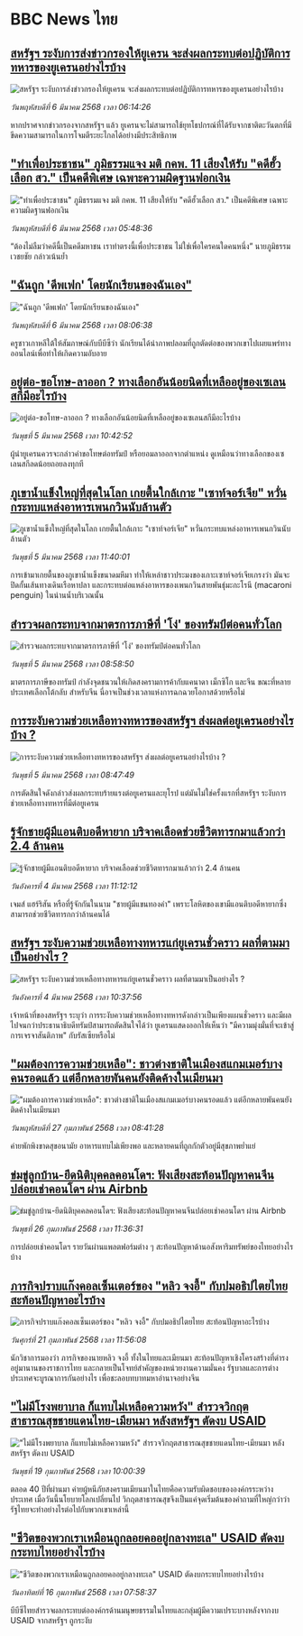 # BBC News ไทย## [สหรัฐฯ ระงับการส่งข่าวกรองให้ยูเครน จะส่งผลกระทบต่อปฏิบัติการทหารของยูเครนอย่างไรบ้าง](https://www.bbc.com/thai/articles/c1lpep29p5mo?at_campaign=githubrss)![สหรัฐฯ ระงับการส่งข่าวกรองให้ยูเครน จะส่งผลกระทบต่อปฏิบัติการทหารของยูเครนอย่างไรบ้าง](https://ichef.bbci.co.uk/ace/standard/240/cpsprodpb/a840/live/848701b0-fa51-11ef-8c03-7dfdbeeb2526.jpg)_วันพฤหัสบดีที่ 6 มีนาคม 2568 เวลา 06:14:26_หากปราศจากข่าวกรองจากสหรัฐฯ แล้ว ยูเครนจะไม่สามารถใช้ยุทโธปกรณ์ที่ได้รับจากชาติตะวันตกที่มีขีดความสามารถในการโจมตีระยะไกลได้อย่างมีประสิทธิภาพ## ["ทำเพื่อประชาชน" ภูมิธรรมแจง มติ กคพ. 11 เสียงให้รับ "คดีฮั้วเลือก สว." เป็นคดีพิเศษ เฉพาะความผิดฐานฟอกเงิน](https://www.bbc.com/thai/articles/c62zv6yy4e0o?at_campaign=githubrss)!["ทำเพื่อประชาชน" ภูมิธรรมแจง มติ กคพ. 11 เสียงให้รับ "คดีฮั้วเลือก สว." เป็นคดีพิเศษ เฉพาะความผิดฐานฟอกเงิน](https://ichef.bbci.co.uk/ace/standard/240/cpsprodpb/a544/live/947a4990-fa4e-11ef-896e-d7e7fb1719a4.jpg)_วันพฤหัสบดีที่ 6 มีนาคม 2568 เวลา 05:48:36_“ต้องไม่ลืมว่าคดีนี้เป็นคดีมหาชน เราทำตรงนี้เพื่อประชาชน ไม่ใช่เพื่อใครคนใดคนหนึ่ง” นายภูมิธรรม เวชยชัย กล่าวเน้นย้ำ## ["ฉันถูก 'ดีพเฟก' โดยนักเรียนของฉันเอง"](https://www.bbc.com/thai/articles/c89y07kzd5qo?at_campaign=githubrss)!["ฉันถูก 'ดีพเฟก' โดยนักเรียนของฉันเอง"](https://ichef.bbci.co.uk/ace/standard/240/cpsprodpb/a12e/live/69a37160-f83c-11ef-896e-d7e7fb1719a4.png)_วันพฤหัสบดีที่ 6 มีนาคม 2568 เวลา 08:06:38_ครูชาวเกาหลีใต้ให้สัมภาษณ์กับบีบีซีว่า นักเรียนได้นำภาพปลอมที่ถูกตัดต่อของพวกเขาไปเผยแพร่ทางออนไลน์เพื่อทำให้เกิดความอับอาย## [อยู่ต่อ-ขอโทษ-ลาออก ? ทางเลือกอันน้อยนิดที่เหลืออยู่ของเซเลนสกีมีอะไรบ้าง](https://www.bbc.com/thai/articles/c3e4nxvwj02o?at_campaign=githubrss)![อยู่ต่อ-ขอโทษ-ลาออก ? ทางเลือกอันน้อยนิดที่เหลืออยู่ของเซเลนสกีมีอะไรบ้าง](https://ichef.bbci.co.uk/ace/standard/240/cpsprodpb/0247/live/20d66a50-f8fa-11ef-8c03-7dfdbeeb2526.jpg)_วันพุธที่ 5 มีนาคม 2568 เวลา 10:42:52_ผู้นำยูเครนควรจะกล่าวคำขอโทษต่อทรัมป์ หรือยอมลาออกจากตำแหน่ง ดูเหมือนว่าทางเลือกของเซเลนสกีลดน้อยถอยลงทุกที## [ภูเขาน้ำแข็งใหญ่ที่สุดในโลก เกยตื้นใกล้เกาะ "เซาท์จอร์เจีย" หวั่นกระทบแหล่งอาหารเพนกวินนับล้านตัว](https://www.bbc.com/thai/articles/c62k5ez914zo?at_campaign=githubrss)![ภูเขาน้ำแข็งใหญ่ที่สุดในโลก เกยตื้นใกล้เกาะ "เซาท์จอร์เจีย" หวั่นกระทบแหล่งอาหารเพนกวินนับล้านตัว](https://ichef.bbci.co.uk/ace/standard/240/cpsprodpb/d513/live/eed73b20-f8d5-11ef-8c03-7dfdbeeb2526.jpg)_วันพุธที่ 5 มีนาคม 2568 เวลา 11:40:01_การเข้ามาเกยตื้นของภูเขาน้ำแข็งขนาดมหึมา ทำให้เหล่าชาวประมงของเกาะเซาท์จอร์เจียเกรงว่า มันจะปิดกั้นเส้นทางเดินเรือหาปลา และกระทบต่อแหล่งอาหารของเพนกวินสายพันธุ์มะกะโรนี (macaroni penguin) ในน่านน้ำบริเวณนั้น## [สำรวจผลกระทบจากมาตรการภาษีที่ 'โง่' ของทรัมป์ต่อคนทั่วโลก](https://www.bbc.com/thai/articles/c3e4nw2442xo?at_campaign=githubrss)![สำรวจผลกระทบจากมาตรการภาษีที่ 'โง่' ของทรัมป์ต่อคนทั่วโลก](https://ichef.bbci.co.uk/ace/standard/240/cpsprodpb/5026/live/76b99670-f8e8-11ef-8c03-7dfdbeeb2526.jpg)_วันพุธที่ 5 มีนาคม 2568 เวลา 08:58:50_มาตรการภาษีของทรัมป์ กำลังจุดชนวนให้เกิดสงครามการค้ากับแคนาดา เม็กซิโก และจีน ขณะที่หลายประเทศเลือกโต้กลับ สำหรับจีน นี่อาจเป็นช่วงเวลาแห่งการฉกฉวยโอกาสด้วยหรือไม่## [การระงับความช่วยเหลือทางทหารของสหรัฐฯ ส่งผลต่อยูเครนอย่างไรบ้าง ?](https://www.bbc.com/thai/articles/cn0jqwkk527o?at_campaign=githubrss)![การระงับความช่วยเหลือทางทหารของสหรัฐฯ ส่งผลต่อยูเครนอย่างไรบ้าง ?](https://ichef.bbci.co.uk/ace/standard/240/cpsprodpb/aaa0/live/1f3d8b50-f97d-11ef-8c03-7dfdbeeb2526.jpg)_วันพุธที่ 5 มีนาคม 2568 เวลา 08:47:49_การตัดสินใจดังกล่าวส่งผลกระทบร้ายแรงต่อยูเครนและยุโรป แต่มันไม่ใช่ครั้งแรกที่สหรัฐฯ ระงับการช่วยเหลือทางทหารที่มีต่อยูเครน## [รู้จักชายผู้มีแอนติบอดีหายาก บริจาคเลือดช่วยชีวิตทารกมาแล้วกว่า 2.4 ล้านคน](https://www.bbc.com/thai/articles/c8d46qd708vo?at_campaign=githubrss)![รู้จักชายผู้มีแอนติบอดีหายาก บริจาคเลือดช่วยชีวิตทารกมาแล้วกว่า 2.4 ล้านคน](https://ichef.bbci.co.uk/ace/standard/240/cpsprodpb/1410/live/93bba290-f7df-11ef-b5e9-ab8b0c7fd430.jpg)_วันอังคารที่ 4 มีนาคม 2568 เวลา 11:12:12_เจมส์ แฮร์ริสัน หรือที่รู้จักกันในนาม "ชายผู้มีแขนทองคำ" เพราะโลหิตของเขามีแอนติบอดีหายากซึ่งสามารถช่วยชีวิตทารกกว่าล้านคนได้## [สหรัฐฯ ระงับความช่วยเหลือทางทหารแก่ยูเครนชั่วคราว ผลที่ตามมาเป็นอย่างไร ?](https://www.bbc.com/thai/articles/cp3yln53zd5o?at_campaign=githubrss)![สหรัฐฯ ระงับความช่วยเหลือทางทหารแก่ยูเครนชั่วคราว ผลที่ตามมาเป็นอย่างไร ?](https://ichef.bbci.co.uk/ace/standard/240/cpsprodpb/58fb/live/bcda1250-f8b2-11ef-bc45-f1a5f6a16721.jpg)_วันอังคารที่ 4 มีนาคม 2568 เวลา 10:37:56_เจ้าหน้าที่ของสหรัฐฯ ระบุว่า การระงับความช่วยเหลือทางทหารดังกล่าวเป็นเพียงแผนชั่วคราว และมีผลไปจนกว่าประธานาธิบดีทรัมป์สามารถตัดสินใจได้ว่า ยูเครนแสดงออกให้เห็นว่า "มีความมุ่งมั่นที่จะเข้าสู่การเจรจาสันติภาพ" กับรัสเซียหรือไม่## ["ผมต้องการความช่วยเหลือ": ชาวต่างชาติในเมืองสแกมเมอร์บางคนรอดแล้ว แต่อีกหลายพันคนยังติดค้างในเมียนมา](https://www.bbc.com/thai/articles/cdx229ek55qo?at_campaign=githubrss)!["ผมต้องการความช่วยเหลือ": ชาวต่างชาติในเมืองสแกมเมอร์บางคนรอดแล้ว แต่อีกหลายพันคนยังติดค้างในเมียนมา](https://ichef.bbci.co.uk/ace/standard/240/cpsprodpb/cac7/live/60c82030-f4b9-11ef-9e61-71ee71f26eb1.jpg)_วันพฤหัสบดีที่ 27 กุมภาพันธ์ 2568 เวลา 08:41:28_ค่ายพักพิงขาดสุขอนามัย อาหารแทบไม่เพียงพอ และหลายคนที่ถูกกักตัวอยู่มีสุขภาพย่ำแย่## [ข่มขู่ลูกบ้าน-ยึดนิติบุคคลคอนโดฯ: ฟังเสียงสะท้อนปัญหาคนจีนปล่อยเช่าคอนโดฯ ผ่าน Airbnb](https://www.bbc.com/thai/articles/c5y920wzjvxo?at_campaign=githubrss)![ข่มขู่ลูกบ้าน-ยึดนิติบุคคลคอนโดฯ: ฟังเสียงสะท้อนปัญหาคนจีนปล่อยเช่าคอนโดฯ ผ่าน Airbnb](https://ichef.bbci.co.uk/ace/standard/240/cpsprodpb/a700/live/73f34de0-f42f-11ef-896e-d7e7fb1719a4.jpg)_วันพุธที่ 26 กุมภาพันธ์ 2568 เวลา 11:36:31_การปล่อยเช่าคอนโดฯ รายวันผ่านแพลตฟอร์มต่าง ๆ สะท้อนปัญหาด้านอสังหาริมทรัพย์ของไทยอย่างไรบ้าง## [ภารกิจปราบแก๊งคอลเซ็นเตอร์ของ "หลิว จงอี้" กับปมอธิปไตยไทย สะท้อนปัญหาอะไรบ้าง](https://www.bbc.com/thai/articles/c1jpd14n122o?at_campaign=githubrss)![ภารกิจปราบแก๊งคอลเซ็นเตอร์ของ "หลิว จงอี้" กับปมอธิปไตยไทย สะท้อนปัญหาอะไรบ้าง](https://ichef.bbci.co.uk/ace/standard/240/cpsprodpb/d8c9/live/8bfa5a90-f043-11ef-a319-fb4e7360c4ec.jpg)_วันศุกร์ที่ 21 กุมภาพันธ์ 2568 เวลา 11:56:08_นักวิชาการมองว่า ภารกิจของนายหลิว จงอี้ ทั้งในไทยและเมียนมา สะท้อนปัญหาเชิงโครงสร้างที่ดำรงอยู่มานานของราชการไทย และกลายเป็นโจทย์สำคัญของหน่วยงานความมั่นคง รัฐบาลและการต่างประเทศจะบูรณาการกันอย่างไร เพื่อชะลอบทบาทมหาอำนาจอย่างจีน## ["ไม่มีโรงพยาบาล ก็แทบไม่เหลือความหวัง" สำรวจวิกฤตสาธารณสุขชายแดนไทย-เมียนมา หลังสหรัฐฯ ตัดงบ USAID](https://www.bbc.com/thai/articles/cpqlgdvwyleo?at_campaign=githubrss)!["ไม่มีโรงพยาบาล ก็แทบไม่เหลือความหวัง" สำรวจวิกฤตสาธารณสุขชายแดนไทย-เมียนมา หลังสหรัฐฯ ตัดงบ USAID](https://ichef.bbci.co.uk/ace/standard/240/cpsprodpb/5042/live/0e66d0b0-ee9d-11ef-a319-fb4e7360c4ec.jpg)_วันพุธที่ 19 กุมภาพันธ์ 2568 เวลา 10:00:39_ตลอด 40 ปีที่ผ่านมา ค่ายผู้หนีภัยสงครามเมียนมาในไทยคือความรับผิดชอบขององค์กรระหว่างประเทศ เมื่อวันนี้นโยบายโลกเปลี่ยนไป วิกฤตสาธารณสุขจึงเป็นแค่จุดเริ่มต้นของคำถามที่ใหญ่กว่าว่า รัฐไทยจะทำอย่างไรต่อไปกับพวกเขาเหล่านี้## ["ชีวิตของพวกเราเหมือนถูกลอยคออยู่กลางทะเล"  USAID ตัดงบกระทบไทยอย่างไรบ้าง](https://www.bbc.com/thai/articles/cgmy04188jxo?at_campaign=githubrss)!["ชีวิตของพวกเราเหมือนถูกลอยคออยู่กลางทะเล"  USAID ตัดงบกระทบไทยอย่างไรบ้าง](https://ichef.bbci.co.uk/ace/standard/240/cpsprodpb/b639/live/31e23410-ec33-11ef-bd1b-d536627785f2.jpg)_วันอาทิตย์ที่ 16 กุมภาพันธ์ 2568 เวลา 07:58:37_บีบีซีไทยสำรวจผลกระทบต่อองค์กรด้านมนุษยธรรมในไทยและกลุ่มผู้มีความเปราะบางหลังจากงบ USAID จากสหรัฐฯ ถูกระงับ